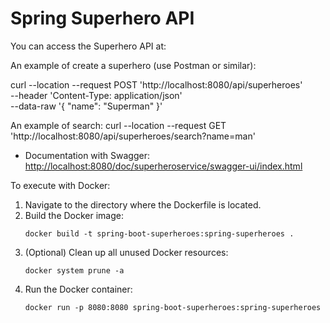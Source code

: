 # Spring Superhero API 

You can access the Superhero API at:

An example of create a superhero (use Postman or similar):

curl --location --request POST 'http://localhost:8080/api/superheroes' \
--header 'Content-Type: application/json' \
--data-raw '{
  "name": "Superman"
}'

An example of search:
curl --location --request GET 'http://localhost:8080/api/superheroes/search?name=man'


- Documentation with Swagger: [http://localhost:8080/doc/superheroservice/swagger-ui/index.html](http://localhost:8080/doc/superheroservice/swagger-ui/index.html)


To execute with Docker:
1. Navigate to the directory where the Dockerfile is located.
2. Build the Docker image:
    ```
    docker build -t spring-boot-superheroes:spring-superheroes .
    ```
3. (Optional) Clean up all unused Docker resources:
    ```
    docker system prune -a 
    ```
4. Run the Docker container:
    ```
    docker run -p 8080:8080 spring-boot-superheroes:spring-superheroes
    ```
